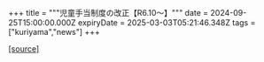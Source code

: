 +++
title = """児童手当制度の改正【R6.10～】"""
date = 2024-09-25T15:00:00.000Z
expiryDate = 2025-03-03T05:21:46.348Z
tags = ["kuriyama","news"]
+++


[[source]](https://www.town.kuriyama.hokkaido.jp/soshiki/39/28301.html)
